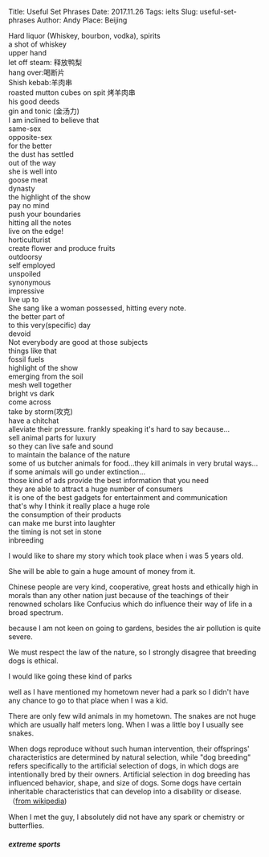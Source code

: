 Title: Useful Set Phrases
Date: 2017.11.26
Tags: ielts
Slug: useful-set-phrases
Author: Andy
Place: Beijing

Hard liquor (Whiskey, bourbon, vodka), spirits          
a shot of whiskey  
upper hand  
let off steam: 释放鸭梨  
hang over:喝断片  
Shish kebab:羊肉串  
roasted mutton cubes on spit  烤羊肉串   
his good deeds  
gin and tonic (金汤力)  
I am inclined to believe that  
same-sex  
opposite-sex  
for the better  
the dust has settled  
out of the way  
she is well into  
goose meat   
dynasty   
the highlight of the show  
pay no mind  
push your boundaries  
hitting all the notes  
live on the edge!  
horticulturist  
create flower and produce fruits  
outdoorsy  
self employed  
unspoiled  
synonymous  
impressive  
live up to  
She sang like a woman possessed, hitting every note.  
the better part of  
to this very(specific) day  
devoid  
Not everybody are good at those subjects  
things like that  
fossil fuels  
highlight of the show  
emerging from the soil  
mesh well together  
bright vs dark  
come across  
take by storm(攻克)  
have a chitchat   
alleviate their pressure.
frankly speaking it's hard to say because...   
sell animal parts for luxury  
so they can live safe and sound  
to maintain the balance of the nature   
some of us butcher animals for food...they kill animals in  very brutal ways...   
if some animals will go under extinction...  
those kind of ads provide the best information that you need  
they are able to attract a huge number of consumers  
it is one of the best gadgets for entertainment and communication   
that's why I think it really place a huge role   
the consumption of their products   
can make me burst into laughter   
the timing is not set in stone   
inbreeding  






I would like to share my story which took place when i was 5 years old.  

She will be able to gain a huge amount of money from it.

Chinese people are very kind, cooperative, great hosts and ethically high in morals than any other nation just because of the teachings of their renowned scholars like Confucius which do influence their way of life in a broad spectrum.

because I am not keen on  going to gardens, besides the air pollution is quite severe. 

We must respect the law of the nature, so I strongly disagree that breeding dogs is ethical.  

I would like going these kind of parks

well as I have mentioned my hometown never had a park so I didn't have any chance to go to that place when I was a kid.  

There are only few wild animals in my hometown. The snakes are not huge which are usually half meters long. When I was a little boy I usually see snakes.


When dogs reproduce without such human intervention, their offsprings' characteristics are determined by natural selection, 
while "dog breeding" refers specifically to the artificial selection of dogs, in which dogs are intentionally bred by their owners.
Artificial selection in dog breeding has influenced behavior, shape, and size of dogs. Some dogs have certain inheritable
characteristics that can develop into a disability or disease.（[from wikipedia](https://en.wikipedia.org/wiki/Dog_breeding))


When I met the guy, I absolutely did not have any spark or chemistry or butterflies.

##### extreme sports


